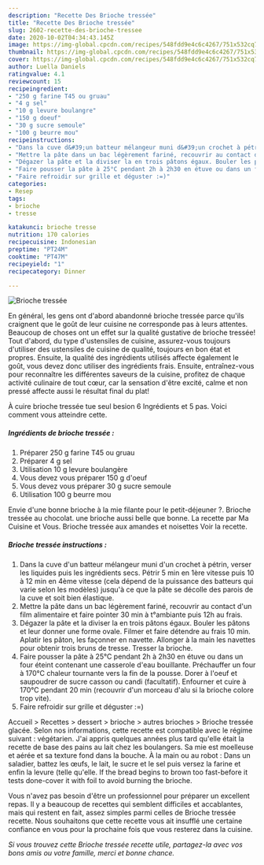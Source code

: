 ```yaml
---
description: "Recette Des Brioche tressée"
title: "Recette Des Brioche tressée"
slug: 2602-recette-des-brioche-tressee
date: 2020-10-02T04:34:43.145Z
image: https://img-global.cpcdn.com/recipes/548fdd9e4c6c4267/751x532cq70/brioche-tressee-photo-principale-de-la-recette.jpg
thumbnail: https://img-global.cpcdn.com/recipes/548fdd9e4c6c4267/751x532cq70/brioche-tressee-photo-principale-de-la-recette.jpg
cover: https://img-global.cpcdn.com/recipes/548fdd9e4c6c4267/751x532cq70/brioche-tressee-photo-principale-de-la-recette.jpg
author: Luella Daniels
ratingvalue: 4.1
reviewcount: 15
recipeingredient:
- "250 g farine T45 ou gruau"
- "4 g sel"
- "10 g levure boulangre"
- "150 g doeuf"
- "30 g sucre semoule"
- "100 g beurre mou"
recipeinstructions:
- "Dans la cuve d&#39;un batteur mélangeur muni d&#39;un crochet à pétrin, verser les liquides puis les ingrédients secs. Pétrir 5 min en 1ère vitesse puis 10 à 12 min en 4ème vitesse (cela dépend de la puissance des batteurs qui varie selon les modèles) jusqu&#39;à ce que la pâte se décolle des parois de la cuve et soit bien élastique."
- "Mettre la pâte dans un bac légèrement fariné, recouvrir au contact d&#39;un film alimentaire et faire pointer 30 min à t°ambiante puis 12h au frais."
- "Dégazer la pâte et la diviser la en trois pâtons égaux. Bouler les pâtons et leur donner une forme ovale. Filmer et faire détendre au frais 10 min. Aplatir les pâton, les façonner en navette. Allonger à la main les navettes pour obtenir trois bruns de tresse. Tresser la brioche."
- "Faire pousser la pâte à 25°C pendant 2h à 2h30 en étuve ou dans un four éteint contenant une casserole d&#39;eau bouillante. Préchauffer un four à 170°C chaleur tournante vers la fin de la pousse. Dorer à l&#39;oeuf et saupoudrer de sucre casson ou candi (facultatif). Enfourner et cuire à 170°C pendant 20 min (recouvrir d&#39;un morceau d&#39;alu si la brioche colore trop vite)."
- "Faire refroidir sur grille et déguster :=)"
categories:
- Resep
tags:
- brioche
- tresse

katakunci: brioche tresse 
nutrition: 170 calories
recipecuisine: Indonesian
preptime: "PT24M"
cooktime: "PT47M"
recipeyield: "1"
recipecategory: Dinner

---
```



![Brioche tressée](https://img-global.cpcdn.com/recipes/548fdd9e4c6c4267/751x532cq70/brioche-tressee-photo-principale-de-la-recette.jpg)

En général, les gens ont d'abord abandonné brioche tressée parce qu'ils craignent que le goût de leur cuisine ne corresponde pas à leurs attentes. Beaucoup de choses ont un effet sur la qualité gustative de brioche tressée! Tout d'abord, du type d'ustensiles de cuisine, assurez-vous toujours d'utiliser des ustensiles de cuisine de qualité, toujours en bon état et propres. Ensuite, la qualité des ingrédients utilisés affecte également le goût, vous devez donc utiliser des ingrédients frais. Ensuite, entraînez-vous pour reconnaître les différentes saveurs de la cuisine, profitez de chaque activité culinaire de tout cœur, car la sensation d'être excité, calme et non pressé affecte aussi le résultat final du plat!

<!--inarticleads1-->

À cuire brioche tressée tue seul besion 6 Ingrédients et 5 pas. Voici comment vous atteindre cette.

##### Ingrédients de brioche tressée :

1. Préparer 250 g farine T45 ou gruau
1. Préparer 4 g sel
1. Utilisation 10 g levure boulangère
1. Vous devez vous préparer 150 g d&#39;oeuf
1. Vous devez vous préparer 30 g sucre semoule
1. Utilisation 100 g beurre mou


Envie d&#39;une bonne brioche à la mie filante pour le petit-déjeuner ?. Brioche tressée au chocolat. une brioche aussi belle que bonne. La recette par Ma Cuisine et Vous. Brioche tressée aux amandes et noisettes Voir la recette. 

<!--inarticleads2-->

##### Brioche tressée instructions :

1. Dans la cuve d&#39;un batteur mélangeur muni d&#39;un crochet à pétrin, verser les liquides puis les ingrédients secs. Pétrir 5 min en 1ère vitesse puis 10 à 12 min en 4ème vitesse (cela dépend de la puissance des batteurs qui varie selon les modèles) jusqu&#39;à ce que la pâte se décolle des parois de la cuve et soit bien élastique.
1. Mettre la pâte dans un bac légèrement fariné, recouvrir au contact d&#39;un film alimentaire et faire pointer 30 min à t°ambiante puis 12h au frais.
1. Dégazer la pâte et la diviser la en trois pâtons égaux. Bouler les pâtons et leur donner une forme ovale. Filmer et faire détendre au frais 10 min. Aplatir les pâton, les façonner en navette. Allonger à la main les navettes pour obtenir trois bruns de tresse. Tresser la brioche.
1. Faire pousser la pâte à 25°C pendant 2h à 2h30 en étuve ou dans un four éteint contenant une casserole d&#39;eau bouillante. Préchauffer un four à 170°C chaleur tournante vers la fin de la pousse. Dorer à l&#39;oeuf et saupoudrer de sucre casson ou candi (facultatif). Enfourner et cuire à 170°C pendant 20 min (recouvrir d&#39;un morceau d&#39;alu si la brioche colore trop vite).
1. Faire refroidir sur grille et déguster :=)


Accueil &gt; Recettes &gt; dessert &gt; brioche &gt; autres brioches &gt; Brioche tressée glacée. Selon nos informations, cette recette est compatible avec le régime suivant : végétarien. J&#39;ai appris quelques années plus tard qu&#39;elle était la recette de base des pains au lait chez les boulangers. Sa mie est moelleuse et aérée et sa texture fond dans la bouche. À la main ou au robot : Dans un saladier, battez les œufs, le lait, le sucre et le sel puis versez la farine et enfin la levure (telle qu&#39;elle. If the bread begins to brown too fast-before it tests done-cover it with foil to avoid burning the brioche. 

<!--inarticleads1-->

<p>
Vous n'avez pas besoin d'être un professionnel pour préparer un excellent repas. Il y a beaucoup de recettes qui semblent difficiles et accablantes, mais qui restent en fait, assez simples parmi celles de Brioche tressée recette. Nous souhaitons que cette recette vous ait insufflé une certaine confiance en vous pour la prochaine fois que vous resterez dans la cuisine.
</p>

<p>
<i>Si vous trouvez cette Brioche tressée recette utile, partagez-la avec vos bons amis ou votre famille, merci et bonne chance.</i>
</p>
